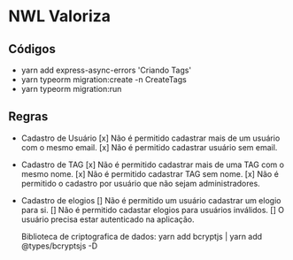 # NWL Valoriza

## Códigos

- yarn add express-async-errors
'Criando Tags'
- yarn typeorm migration:create -n CreateTags
- yarn typeorm migration:run


## Regras

- Cadastro de Usuário
  [x] Não é permitido cadastrar mais de um usuário com o mesmo email.
  [x] Não é permitido cadastrar usuário sem email.

- Cadastro de TAG
  [x] Não é permitido cadastrar mais de uma TAG com o mesmo nome.
  [x] Não é permitido cadastrar TAG sem nome.
  [x] Não é permitido o cadastro por usuário que não sejam administradores.

- Cadastro de elogios
  [] Não é permitido um usuário cadastrar um elogio para si.
  [] Não é permitido cadastar elogios para usuários inválidos.
  [] O usuário precisa estar autenticado na aplicação.

  Biblioteca de criptografica de dados: yarn add bcryptjs | yarn add @types/bcryptsjs -D